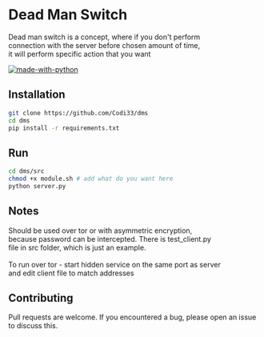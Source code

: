 # Dead Man Switch

Dead man switch is a concept, where if you don't perform<br/>
connection with the server before chosen amount of time,<br/>
it will perform specific action that you want

[![made-with-python](https://img.shields.io/badge/Made%20with-Python-1f425f.svg)](https://www.python.org/)

## Installation

```bash
git clone https://github.com/Codi33/dms
cd dms
pip install -r requirements.txt
```

## Run
```bash
cd dms/src
chmod +x module.sh # add what do you want here
python server.py
```

## Notes
Should be used over tor or with asymmetric encryption,<br/>
because password can be intercepted. There is test_client.py<br/> file in src folder, which is just an
example.<br/><br/>
To run over tor - start hidden service on the same port as server<br/>
and edit client file to match addresses

## Contributing
Pull requests are welcome. If you encountered a bug, please open  an issue to discuss this.